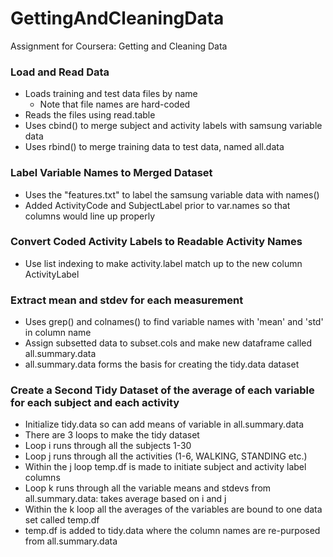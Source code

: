 # GettingAndCleaningData
Assignment for Coursera: Getting and Cleaning Data
### Load and Read Data

* Loads training and test data files by name
  * Note that file names are hard-coded
* Reads the files using read.table
* Uses cbind() to merge subject and activity labels with samsung variable data
* Uses rbind() to merge training data to test data, named all.data

### Label Variable Names to Merged Dataset

* Uses the "features.txt" to label the samsung variable data with names()
* Added ActivityCode and SubjectLabel prior to var.names so that columns would line up properly

### Convert Coded Activity Labels to Readable Activity Names

* Use list indexing to make activity.label match up to the new column ActivityLabel

### Extract mean and stdev for each measurement

* Uses grep() and colnames() to find variable names with 'mean' and 'std' in column name
* Assign subsetted data to subset.cols and make new dataframe called all.summary.data
* all.summary.data forms the basis for creating the tidy.data dataset

### Create a Second Tidy Dataset of the average of each variable for each subject and each activity

* Initialize tidy.data so can add means of variable in all.summary.data
* There are 3 loops to make the tidy dataset
* Loop i runs through all the subjects 1-30
* Loop j runs through all the activities (1-6, WALKING, STANDING etc.)
* Within the j loop temp.df is made to initiate subject and activity label columns 
* Loop k runs through all the variable means and stdevs from all.summary.data: takes average based on i and j 
* Within the k loop all the averages of the variables are bound to one data set called temp.df
* temp.df is added to tidy.data where the column names are re-purposed from all.summary.data



